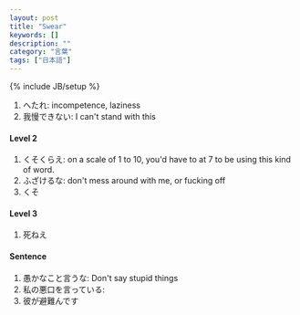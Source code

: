 ```yaml
---
layout: post
title: "Swear"
keywords: []
description: ""
category: "言葉"
tags: ["日本語"]
---
```

{% include JB/setup %}

1. へたれ: incompetence, laziness
2. 我慢できない: I can't stand with this


#### Level 2
1. くそくらえ: on a scale of 1 to 10, you'd have to at 7 to be using this kind
   of word.
2. ふざけるな: don't mess around with me, or fucking off
3. くそ

#### Level 3 
1. 死ねえ


#### Sentence
1. 愚かなこと言うな: Don't say stupid things
2. 私の悪口を言っている: 
3. 彼が避難んです
